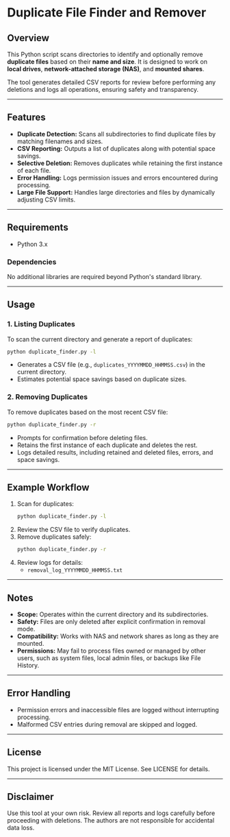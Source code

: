 # Duplicate File Finder and Remover

## Overview
This Python script scans directories to identify and optionally remove **duplicate files** based on their **name and size**. It is designed to work on **local drives**, **network-attached storage (NAS)**, and **mounted shares**.

The tool generates detailed CSV reports for review before performing any deletions and logs all operations, ensuring safety and transparency.

---

## Features
- **Duplicate Detection:** Scans all subdirectories to find duplicate files by matching filenames and sizes.
- **CSV Reporting:** Outputs a list of duplicates along with potential space savings.
- **Selective Deletion:** Removes duplicates while retaining the first instance of each file.
- **Error Handling:** Logs permission issues and errors encountered during processing.
- **Large File Support:** Handles large directories and files by dynamically adjusting CSV limits.

---

## Requirements
- Python 3.x

### Dependencies
No additional libraries are required beyond Python's standard library.

---

## Usage
### 1. Listing Duplicates
To scan the current directory and generate a report of duplicates:
```bash
python duplicate_finder.py -l
```
- Generates a CSV file (e.g., `duplicates_YYYYMMDD_HHMMSS.csv`) in the current directory.
- Estimates potential space savings based on duplicate sizes.

### 2. Removing Duplicates
To remove duplicates based on the most recent CSV file:
```bash
python duplicate_finder.py -r
```
- Prompts for confirmation before deleting files.
- Retains the first instance of each duplicate and deletes the rest.
- Logs detailed results, including retained and deleted files, errors, and space savings.

---

## Example Workflow
1. Scan for duplicates:
   ```bash
   python duplicate_finder.py -l
   ```
2. Review the CSV file to verify duplicates.
3. Remove duplicates safely:
   ```bash
   python duplicate_finder.py -r
   ```
4. Review logs for details:
   - `removal_log_YYYYMMDD_HHMMSS.txt`

---

## Notes
- **Scope:** Operates within the current directory and its subdirectories.
- **Safety:** Files are only deleted after explicit confirmation in removal mode.
- **Compatibility:** Works with NAS and network shares as long as they are mounted.
- **Permissions:** May fail to process files owned or managed by other users, such as system files, local admin files, or backups like File History.

---

## Error Handling
- Permission errors and inaccessible files are logged without interrupting processing.
- Malformed CSV entries during removal are skipped and logged.

---

## License
This project is licensed under the MIT License. See LICENSE for details.

---

## Disclaimer
Use this tool at your own risk. Review all reports and logs carefully before proceeding with deletions. The authors are not responsible for accidental data loss.
